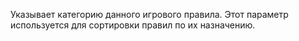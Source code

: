 Указывает категорию данного игрового правила. Этот параметр используется для сортировки правил по их назначению.